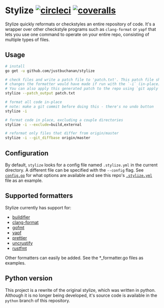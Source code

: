 # Stylize [![circleci](https://circleci.com/gh/justbuchanan/stylize.svg?style=shield)](https://circleci.com/gh/justbuchanan/stylize) [![coveralls](https://coveralls.io/repos/justbuchanan/stylize/badge.svg?branch=master&service=github)](https://coveralls.io/github/justbuchanan/stylize?branch=master)

Stylize quickly reformats or checkstyles an entire repository of code.
It's a wrapper over other checkstyle programs such as `clang-format` or `yapf` that lets you use one command to operate on your entire repo, consisting of multiple types of files.

## Usage

```.sh
# install
go get -u github.com/justbuchanan/stylize

# check files and write a patch file to 'patch.txt'. This patch file shows what
# changes the formatter would have made if run with the `-i` (in-place) flag.
# You can also apply this generated patch to the repo using `git apply`.
stylize --patch_output patch.txt

# format all code in-place
# note: make a git commit before doing this - there's no undo button
stylize -i

# format code in place, excluding a couple directories
stylize -i --exclude=build,external

# reformat only files that differ from origin/master
stylize -i --git_diffbase origin/master
```

## Configuration

By default, `stylize` looks for a config file named `.stylize.yml` in the current directory. A different file can be specified with the `--config` flag. See [`config.go`](config.go) for what options are available and see this repo's [`.stylize.yml`](.stylize.yml) file as an example.

## Supported formatters

Stylize currently has support for:

*   [buildifier](https://github.com/bazelbuild/buildtools/blob/master/buildifier/README.md)
*   [clang-format](https://clang.llvm.org/docs/ClangFormat.html)
*   [gofmt](https://golang.org/cmd/gofmt/)
*   [yapf](https://github.com/google/yapf)
*   [prettier](https://github.com/prettier/prettier)
*   [uncrustify](https://github.com/uncrustify/uncrustify)
*   [rustfmt](https://github.com/rust-lang-nursery/rustfmt)

Other formatters can easily be added. See the \*\_formatter.go files as examples.

## Python version

This project is a rewrite of the original stylize, which was written in python.
Although it is no longer being developed, it's source code is available in the `python` branch of this repository.
